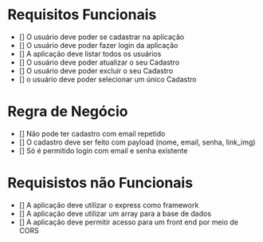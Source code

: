 # Requisitos Funcionais

- [] O usuário deve poder se cadastrar na aplicação
- [] O usuário deve poder fazer login da aplicação
- [] A aplicação deve listar todos os usuários
- [] O usuário deve poder atualizar o seu Cadastro
- [] O usuário deve poder excluir o seu Cadastro
- [] o usuário deve poder selecionar um único Cadastro

# Regra de Negócio

- [] Não pode ter cadastro com email repetido
- [] O cadastro deve ser feito com payload (nome, email, senha, link_img)
- [] Só é permitido login com email e senha existente

# Requisistos não Funcionais

- [] A aplicação deve utilizar o express como framework
- [] A aplicação deve utilizar um array para a base de dados
- [] A aplicação deve permitir acesso para um front end por meio de CORS